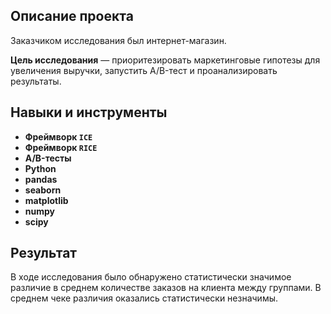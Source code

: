 ## Описание проекта

Заказчиком исследования был интернет-магазин.

**Цель исследования** — приоритезировать маркетинговые гипотезы для увеличения выручки, запустить A/B-тест и проанализировать результаты.

## Навыки и инструменты

- **Фреймворк `ICE`**
- **Фреймворк `RICE`**
- **A/B-тесты**
- **Python**
- **pandas**
- **seaborn**
- **matplotlib**
- **numpy**
- **scipy**

## Результат

В ходе исследования было обнаружено статистически значимое различие в среднем количестве заказов на клиента между группами. В среднем чеке различия оказались статистически незначимы.
